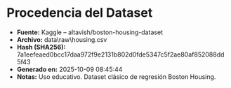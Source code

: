# Procedencia del Dataset

- **Fuente:** Kaggle – altavish/boston-housing-dataset
- **Archivo:** data\raw\housing.csv
- **Hash (SHA256):** 7a1eefeaed0bcc17daa972f9e2131b802d0fde5347c5f2ae80af852088dd5f43
- **Generado en:** 2025-10-09 08:45:44
- **Notas:** Uso educativo. Dataset clásico de regresión Boston Housing.

